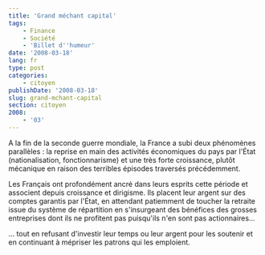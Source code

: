 ```yaml
---
title: 'Grand méchant capital'
tags:
    - Finance
    - Société
    - 'Billet d''humeur'
date: '2008-03-18'
lang: fr
type: post
categories:
    - citoyen
publishDate: '2008-03-18'
slug: grand-mchant-capital
section: citoyen
2008:
    - '03'
---
```


A la fin de la seconde guerre mondiale, la France a subi deux phénomènes parallèles&nbsp;: la reprise en main des activités économiques du pays par l'État (nationalisation, fonctionnarisme) et une très forte croissance, plutôt mécanique en raison des terribles épisodes traversés précédemment.

<!--more-->

Les Français ont profondément ancré dans leurs esprits cette période et associent depuis croissance et dirigisme. Ils placent leur argent sur des comptes garantis par l'État, en attendant patiemment de toucher la retraite issue du système de répartition en s'insurgeant des bénéfices des grosses entreprises dont ils ne profitent pas puisqu'ils n'en sont pas actionnaires…

… tout en refusant d'investir leur temps ou leur argent pour les soutenir et en continuant à mépriser les patrons qui les emploient.